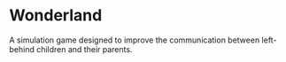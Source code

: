 # Wonderland
A simulation game designed to improve the communication between left-behind children and their parents.
